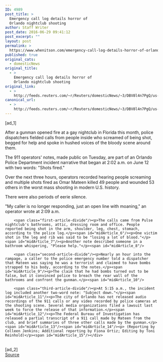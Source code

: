 ```yaml
---
ID: 4989
post_title: >
  Emergency call log details horror of
  Orlando nightclub shooting
author: Staff Writer
post_date: 2016-06-29 09:41:12
post_excerpt: ""
layout: post
permalink: >
  https://www.whenitson.com/emergency-call-log-details-horror-of-orlando-nightclub-shooting/
published: true
original_cats:
  - domesticNews
original_title:
  - >
    Emergency call log details horror of
    Orlando nightclub shooting
original_link:
  - >
    http://feeds.reuters.com/~r/Reuters/domesticNews/~3/DBV8l4n7PgQ/us-florida-shooting-idUSKCN0ZE2Q6
canonical_url:
  - >
    http://feeds.reuters.com/~r/Reuters/domesticNews/~3/DBV8l4n7PgQ/us-florida-shooting-idUSKCN0ZE2Q6
---
```

 [ad_1]
<br><div id="articleText">
<span id="midArticle_start"/>

<span id="midArticle_0"/><span class="focusParagraph" readability="6"><p><span class="articleLocatio&lt;/span&gt;n">After a gunman opened fire at a gay nightclub in Florida this month, police dispatchers fielded calls from people inside who screamed of being shot, begged for help and spoke in hushed voices of the bloody scene around them.</span></p></span><span id="midArticle_1"/><p>The 911 operators' notes, made public on Tuesday, are part of an Orlando Police Department incident narrative that began at 2:02 a.m. on June 12 with two words: "Shots fired."</p><span id="midArticle_2"/><p>Over the next three hours, operators recorded hearing people screaming and multiple shots fired as Omar Mateen killed 49 people and wounded 53 others in the worst mass shooting in modern U.S. history.</p><span id="midArticle_3"/><p>There were also periods of eerie silence.</p><span id="midArticle_4"/><p>"My caller is no longer responding, just an open line with moaning," an operator wrote at 2:09 a.m.</p><span id="midArticle_5"/>
        
        <span class="first-article-divide"/><p>The calls came from Pulse nightclub's bathrooms, attic, dressing room and office. People reported being shot in the arm, shoulder, leg, chest, stomach, according to the police log.</p><span id="midArticle_6"/><p>One victim shot in the leg and rib was said to be "losing a lot of blood."</p><span id="midArticle_7"/><p>Another note described someone in a bathroom whispering, "Please help."</p><span id="midArticle_8"/>
        
        <span class="second-article-divide"/><p>Nearly an hour into the rampage, a caller to the police emergency number told a dispatcher that Mateen was saying he was a terrorist and claimed to have bombs strapped to his body, according to the notes.</p><span id="midArticle_9"/><p>The claim that he had bombs turned out to be false, but it convinced police to breach the rear wall of the bathrooms and confront the gunman.</p><span id="midArticle_10"/>
        
        <span class="third-article-divide"/><p>At 5:15 a.m., the incident log included another two-word note: "Subject down."</p><span id="midArticle_11"/><p>The city of Orlando has not released audio recordings of the 911 calls or any video recorded by police cameras at the shooting scene. Several media organizations filed a lawsuit last week to force the release of that information.</p><span id="midArticle_12"/><p>The Federal Bureau of Investigation has released a partial transcript of a 911 call made by Mateen from the club, and brief summaries of three other calls made by the gunman.</p><span id="midArticle_13"/><span id="midArticle_14"/><p> (Reporting by Colleen Jenkins; Additional reporting by Fiona Ortiz; Editing by Toni Reinhold)</p><span id="midArticle_15"/></div>
<br>[ad_2]
<br><a href="http://feeds.reuters.com/~r/Reuters/domesticNews/~3/DBV8l4n7PgQ/us-florida-shooting-idUSKCN0ZE2Q6">Source </a>